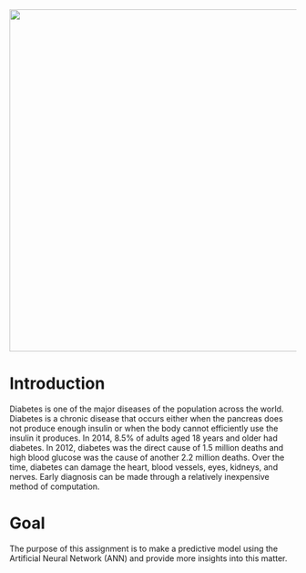 <img width="600px" src="https://miro.medium.com/max/1400/0*IJxyJh__userm-j_.png">

# Introduction
Diabetes is one of the major diseases of the population across the world. Diabetes is a chronic disease that occurs either when the pancreas does not produce enough insulin or when the body cannot efficiently use the insulin it produces. In 2014, 8.5% of adults aged 18 years and older had diabetes. In 2012, diabetes was the direct cause of 1.5 million deaths and high blood glucose was the cause of another 2.2 million deaths. Over the time, diabetes can damage the heart, blood vessels, eyes, kidneys, and nerves. Early diagnosis can be made through a relatively inexpensive method of computation. 

# Goal
The purpose of this assignment is to make a predictive model using the Artificial Neural Network (ANN) and provide more insights into this matter.
